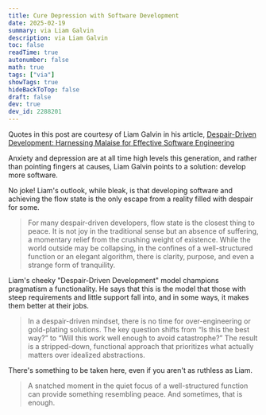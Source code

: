 ```yaml
---
title: Cure Depression with Software Development
date: 2025-02-19
summary: via Liam Galvin
description: via Liam Galvin
toc: false
readTime: true
autonumber: false
math: true
tags: ["via"]
showTags: true
hideBackToTop: false
draft: false
dev: true
dev_id: 2288201
---
```

Quotes in this post are courtesy of Liam Galvin in his article, [Despair-Driven Development: Harnessing Malaise for Effective Software Engineering](https://lia.mg/posts/despair-driven-development/?utm_source=pocket_shared)

Anxiety and depression are at all time high levels this generation, and rather than pointing fingers at causes, Liam Galvin points to a solution: develop more software. 

No joke! Liam's outlook, while bleak, is that developing software and achieving the flow state is the only escape from a reality filled with despair for some.

>For many despair-driven developers, flow state is the closest thing to peace. It is not joy in the traditional sense but an absence of suffering, a momentary relief from the crushing weight of existence. While the world outside may be collapsing, in the confines of a well-structured function or an elegant algorithm, there is clarity, purpose, and even a strange form of tranquility.

Liam's cheeky "Despair-Driven Development" model champions pragmatism a functionality. He says that this is the model that those with steep requirements and little support fall into, and in some ways, it makes them better at their jobs.

>In a despair-driven mindset, there is no time for over-engineering or gold-plating solutions. The key question shifts from “Is this the best way?” to “Will this work well enough to avoid catastrophe?” The result is a stripped-down, functional approach that prioritizes what actually matters over idealized abstractions.

There's something to be taken here, even if you aren't as ruthless as Liam.

>A snatched moment in the quiet focus of a well-structured function can provide something resembling peace. And sometimes, that is enough.